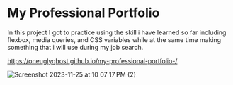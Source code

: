 # My Professional Portfolio


In this project I got to practice using the skill i have learned so far including flexbox, media queries, and CSS variables while at the same time making something that i will use during my job search.

https://oneuglyghost.github.io/my-professional-portfolio-/

![Screenshot 2023-11-25 at 10 07 17 PM (2)](https://github.com/oneuglyghost/my-professional-portfolio-/assets/111449648/4230d3d7-ff08-41ff-81f8-4238150251c0)
